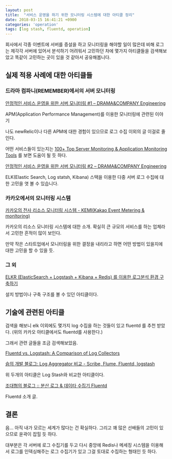 ```yaml
---
layout: post
title:  "서비스 운영을 하기 위한 모니터링 시스템에 대한 아티클 정리"
date: 2018-03-15 16:41:21 +0900
categories: 'operation'
tags: [log stash, fluentd, operation]
---
```


회사에서 각종 이벤트에 서버를 증설을 하고 모니터링을 해야할 일이 많은데 비해 로그는 제각각 서버에 있어서 분석하기 어려워서 고민하던 차에 몇가지 아티클들을 검색해보았고 똑같이 고민하는 곳이 있을 것 같아서 공유해봅니다.


## 실제 적용 사례에 대한 아티클들

### 드라마 컴파니(REMEMBER)에서의 서버 모니터링

[안정적인 서비스 운영을 위한 서버 모니터링 #1 – DRAMA&COMPANY Engineering](http://blog.dramancompany.com/2015/12/%EC%95%88%EC%A0%95%EC%A0%81%EC%9D%B8-%EC%84%9C%EB%B9%84%EC%8A%A4-%EC%9A%B4%EC%98%81%EC%9D%84-%EC%9C%84%ED%95%9C-%EC%84%9C%EB%B2%84-%EB%AA%A8%EB%8B%88%ED%84%B0%EB%A7%81-1/)

APM(Application Performance Management)를 이용한 모니터링에 관련된 이야기

나도 newRelic이나 다른 APM에 대한 경험이 있으므로 로그 수집 이외의 글 이걸로 줄인다.

어떤 서비스들이 있는지는 [100+ Top Server Monitoring & Application Monitoring Tools](https://haydenjames.io/50-top-server-monitoring-application-performance-monitoring-apm-solutions/) 를 보면 도움이 될 듯 하다.

[안정적인 서비스 운영을 위한 서버 모니터링 #2 – DRAMA&COMPANY Engineering](http://blog.dramancompany.com/2015/12/%EC%95%88%EC%A0%95%EC%A0%81%EC%9D%B8-%EC%84%9C%EB%B9%84%EC%8A%A4-%EC%9A%B4%EC%98%81%EC%9D%84-%EC%9C%84%ED%95%9C-%EC%84%9C%EB%B2%84-%EB%AA%A8%EB%8B%88%ED%84%B0%EB%A7%81-2/)

ELK(Elastic Search, Log statsh, Kibana) 스택을 이용한 다중 서버 로그 수집에 대한 고민을 엿 볼 수 있습니다.


### 카카오에서의 모니터링 시스템

[카카오의 전사 리소스 모니터링 시스템 - KEMI(Kakao Event Metering & monItoring)](http://tech.kakao.com/2016/08/25/kemi/)

카카오의 리소스 모니터링 시스템에 대한 소개. 확실히 큰 규모의 서비스를 하는 업체라서 고민한 흔적이 많이 보인다.

만약 작은 스타트업에서 모니터링을 위한 결정을 내리라고 하면 어떤 방법이 있을지에 대한 고민을 할 수 있을 듯.

### 그 외

[ELKR (ElasticSearch + Logstash + Kibana + Redis) 를 이용한 로그분석 환경 구축하기](https://medium.com/chequer/elkr-elasticsearch-logstash-kibana-redis-%EB%A5%BC-%EC%9D%B4%EC%9A%A9%ED%95%9C-%EB%A1%9C%EA%B7%B8%EB%B6%84%EC%84%9D-%ED%99%98%EA%B2%BD-%EA%B5%AC%EC%B6%95%ED%95%98%EA%B8%B0-f3dd9dfae622)

설치 방법이나 구축 구조를 볼 수 있던 아티클이다.

## 기술에 관련된 아티클

검색을 해보니 elk 이외에도 몇가지 log 수집을 하는 것들이 있고 fluentd 를 추천 받았다. (위의 카카오 아티클에서도 fluentd를 사용한다.)

그래서 관련 글들을 조금 검색해보았음.

[Fluentd vs. Logstash: A Comparison of Log Collectors](https://logz.io/blog/fluentd-logstash/)

[슭의 개발 블로그: Log Aggregator 비교 - Scribe, Flume, Fluentd, logstash](http://blog.seulgi.kim/2014/04/log-aggregator-scribe-flume-fluentd.html)

위 두개의 아티클은 Log Stash와 비교한 아티클이다.

[조대협의 블로그 :: 분산 로그 & 데이타 수집기 Fluentd](http://bcho.tistory.com/1115)

Fluentd 소개 글.

## 결론

음... 아직 내가 모르는 세계가 많다는 건 확실하다. 그리고 꽤 많은 선배들의 고민이 있으므로 윤곽이 잡힐 듯 하다.

대부분은 각 서버에 로그 수집기를 두고 다시 중앙에 Redis나 메세징 시스템을 이용해서 로그를 인덱싱해주는 로그 수집기가 있고 그걸 토대로 수집하는 형태인 듯 하다.
